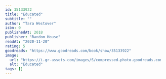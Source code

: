 ```yaml
---
id: 35133922
title: "Educated"
subtitle: ""
author: "Tara Westover"
isbn: 0
publishedAt: 2018
publisher: "Random House"
readAt: "2020-11-20"
rating: 5
goodreads: "https://www.goodreads.com/book/show/35133922"
image:
  url: "https://i.gr-assets.com/images/S/compressed.photo.goodreads.com/books/1506026635l/35133922._SY475_.jpg"
  alt: "Educated"
tags: []
---
```


